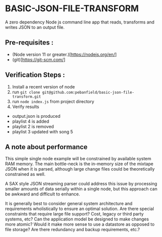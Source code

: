 # BASIC-JSON-FILE-TRANSFORM

A zero dependency Node js command line app that reads, transforms and writes JSON to an output file.

## Pre-requisites :

- (Node version 11 or greater.)[https://nodejs.org/en/]
- (git)[https://git-scm.com/]

## Verification Steps :

1. Install a recent version of node
2. run ``` git clone git@github.com:pebanfield/basic-json-file-transform.git ```
3. run ``` node index.js ``` from project directory
4. Verify results
- output.json is produced
- playlist 4 is added
- playlist 2 is removed
- playlist 3 updated with song 5

## A note about performance

This simple single node example will be constrained by available system RAM memory. The main bottle-neck is the in-memory size of the mixtape JSON when it is parsed, although large change files could be theoretically constrained as well.

A SAX style JSON streaming parser could address this issue by processing smaller amounts of data serially within a single node, but this approach can be awkward and difficult to enhance. 

It is generally best to consider general system architecture and requirements wholistically to ensure an optimal solution. Are there special constraints that require large file support? Cost, legacy or third party systems, etc? Can the application model be designed to make changes more atomic? Would it make more sense to use a datastore as opposed to file storage? Are there redundancy and backup requirements, etc.?
